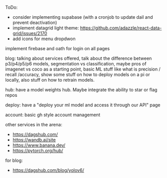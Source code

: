 ToDo:
- consider implementing supabase (with a cronjob to update dail and prevent deactivation)
- implement datagrid light theme: https://github.com/adazzle/react-data-grid/issues/2170
- add icons for menu dropdwon

implement firebase and oath for login on all pages

blog: talking about services offered, talk about the difference between p3/p4/p5/p6 models, segmentation vs classification, maybe pros of imagenet vs coco as a starting point, basic ML stuff like what is precision / recall /accuracy, show some stuff on how to deploy models on a pi or locally, also stuff on how to retrain models.

hub: have a model weights hub. Maybe integrate the ability to star or flag repos

deploy: have a "deploy your ml model and access it through our API" page

account: basic gh style account management

other services in the arena:
- https://dagshub.com/
- https://wandb.ai/site
- https://www.banana.dev/
- https://pytorch.org/hub/

for blog:
- https://dagshub.com/blog/yolov6/